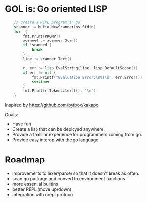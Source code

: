 # GOL is: Go oriented LISP


```go
    // create a REPL program in go
	scanner := bufio.NewScanner(os.Stdin)
	for  {
		fmt.Print(PROMPT)
		scanned := scanner.Scan()
		if !scanned {
			break
		}
		line := scanner.Text()

		r, err := lisp.EvalString(line, lisp.DefaultScope())
		if err != nil {
			fmt.Printf("Evaluation Error:\n%s\n", err.Error())
			continue
		}
		fmt.Print(r.TokenLiteral(), "\n")
	}
```


Inspired by https://github.com/bytbox/kakapo

Goals:

- Have fun
- Create a lisp that can be deployed anywhere.
- Provide a familiar experience for programmers coming from go.
- Provide easy interop with the go language.



# Roadmap
- improvements to lexer/parser so that it doesn't break as often.
- scan go package and convert to environment functions
- more essential builtins
- better REPL (move up/down)
- integration with nrepl protocol